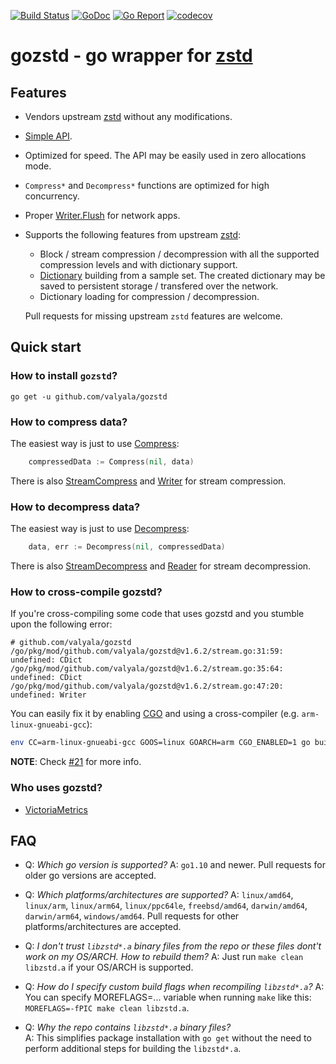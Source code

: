 [![Build Status](https://travis-ci.org/valyala/gozstd.svg)](https://travis-ci.org/valyala/gozstd)
[![GoDoc](https://godoc.org/github.com/valyala/gozstd?status.svg)](http://godoc.org/github.com/valyala/gozstd)
[![Go Report](https://goreportcard.com/badge/github.com/valyala/gozstd)](https://goreportcard.com/report/github.com/valyala/gozstd)
[![codecov](https://codecov.io/gh/valyala/gozstd/branch/master/graph/badge.svg)](https://codecov.io/gh/valyala/gozstd)

# gozstd - go wrapper for [zstd](http://facebook.github.io/zstd/)


## Features

  * Vendors upstream [zstd](https://github.com/facebook/zstd) without any modifications.
  * [Simple API](https://godoc.org/github.com/valyala/gozstd).
  * Optimized for speed. The API may be easily used in zero allocations mode.
  * `Compress*` and `Decompress*` functions are optimized for high concurrency.
  * Proper [Writer.Flush](https://godoc.org/github.com/valyala/gozstd#Writer.Flush)
    for network apps.
  * Supports the following features from upstream [zstd](https://facebook.github.io/zstd/):
      * Block / stream compression / decompression with all the supported compression levels
        and with dictionary support.
      * [Dictionary](https://github.com/facebook/zstd#the-case-for-small-data-compression)
        building from a sample set. The created dictionary may be saved to persistent storage /
	transfered over the network.
      * Dictionary loading for compression / decompression.
      
    Pull requests for missing upstream `zstd` features are welcome.

## Quick start


### How to install `gozstd`?

```
go get -u github.com/valyala/gozstd
```

### How to compress data?

The easiest way is just to use [Compress](https://godoc.org/github.com/valyala/gozstd#Compress):

```go
	compressedData := Compress(nil, data)
```

There is also [StreamCompress](https://godoc.org/github.com/valyala/gozstd#StreamCompress)
and [Writer](https://godoc.org/github.com/valyala/gozstd#Writer) for stream compression.

### How to decompress data?

The easiest way is just to use [Decompress](https://godoc.org/github.com/valyala/gozstd#Decompress):

```go
	data, err := Decompress(nil, compressedData)
```

There is also [StreamDecompress](https://godoc.org/github.com/valyala/gozstd#StreamDecompress)
and [Reader](https://godoc.org/github.com/valyala/gozstd#Reader) for stream decompression.

### How to cross-compile gozstd?

If you're cross-compiling some code that uses gozstd and you stumble upon the following error:
```
# github.com/valyala/gozstd
/go/pkg/mod/github.com/valyala/gozstd@v1.6.2/stream.go:31:59: undefined: CDict
/go/pkg/mod/github.com/valyala/gozstd@v1.6.2/stream.go:35:64: undefined: CDict
/go/pkg/mod/github.com/valyala/gozstd@v1.6.2/stream.go:47:20: undefined: Writer
```

You can easily fix it by enabling [CGO](https://golang.org/cmd/cgo/) and using a cross-compiler (e.g. `arm-linux-gnueabi-gcc`):
```bash
env CC=arm-linux-gnueabi-gcc GOOS=linux GOARCH=arm CGO_ENABLED=1 go build ./main.go 
```

**NOTE**: Check [#21](https://github.com/valyala/gozstd/issues/21) for more info.

### Who uses gozstd?

* [VictoriaMetrics](https://github.com/VictoriaMetrics/VictoriaMetrics)

## FAQ

  * Q: _Which go version is supported?_
    A: `go1.10` and newer. Pull requests for older go versions are accepted.

  * Q: _Which platforms/architectures are supported?_
    A: `linux/amd64`, `linux/arm`, `linux/arm64`, `linux/ppc64le`, `freebsd/amd64`, `darwin/amd64`, `darwin/arm64`, `windows/amd64`. Pull requests for other platforms/architectures
       are accepted.

  * Q: _I don't trust `libzstd*.a` binary files from the repo or these files dont't work on my OS/ARCH. How to rebuild them?_
    A: Just run `make clean libzstd.a` if your OS/ARCH is supported.

  * Q: _How do I specify custom build flags when recompiling `libzstd*.a`?_
    A: You can specify MOREFLAGS=... variable when running `make` like this: `MOREFLAGS=-fPIC make clean libzstd.a`.

  * Q: _Why the repo contains `libzstd*.a` binary files?_  
    A: This simplifies package installation with `go get` without the need to perform additional steps for building the `libzstd*.a`.
